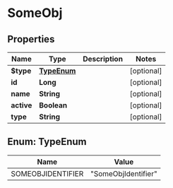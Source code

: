 

# SomeObj


## Properties

| Name | Type | Description | Notes |
|------------ | ------------- | ------------- | -------------|
|**$type** | [**TypeEnum**](#TypeEnum) |  |  [optional] |
|**id** | **Long** |  |  [optional] |
|**name** | **String** |  |  [optional] |
|**active** | **Boolean** |  |  [optional] |
|**type** | **String** |  |  [optional] |



## Enum: TypeEnum

| Name | Value |
|---- | -----|
| SOMEOBJIDENTIFIER | &quot;SomeObjIdentifier&quot; |



